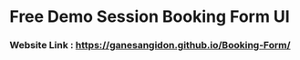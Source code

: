 # Free Demo Session Booking Form UI

### Website Link : https://ganesangidon.github.io/Booking-Form/
